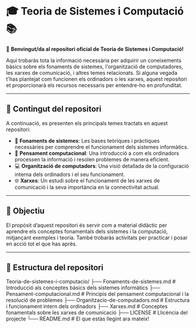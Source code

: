 # 🎓 Teoria de Sistemes i Computació 📚

👋 **Benvingut/da al repositori oficial de Teoria de Sistemes i Computació!** 

Aquí trobaràs tota la informació necessària per adquirir un coneixements bàsics sobre els fonaments de sistemes, l'organització de computadores, les xarxes de comunicació, i altres temes relacionats. Si alguna vegada t'has plantejat com funcionen els ordinadors o les xarxes, aquest repositori et proporcionarà els recursos necessaris per entendre-ho en profunditat.

---

## 🚀 Contingut del repositori

A continuació, es presenten els principals temes tractats en aquest repositori:

- 📖 **Fonaments de sistemes**: Les bases teòriques i pràctiques necessàries per comprendre el funcionament dels sistemes informàtics.
- 🧠 **Pensament computacional**: Una introducció a com els ordinadors processen la informació i resolen problemes de manera eficient.
- 💻 **Organització de computadors**: Una visió detallada de la configuració interna dels ordinadors i el seu funcionament.
- 🌐 **Xarxes**: Un estudi sobre el funcionament de les xarxes de comunicació i la seva importància en la connectivitat actual.

---

## 🎯 Objectiu

El propòsit d’aquest repositori és servir com a material didàctic per aprendre els conceptes fonamentals dels sistemes i la computació, mitjançant exemples i teoria. També trobaràs activitats per practicar i posar en acció tot el que has après.

---

## 📂 Estructura del repositori

Teoria-de-sistemes-i-computacio/
├── Fonaments-de-sistemes.md   # Introducció als conceptes bàsics dels sistemes informàtics
├── Pensament-computacional.md   # Principis del pensament computacional i la resolució de problemes
├── Organitzacio-de-computadors.md   # Estructura i funcionament intern dels ordinadors
├── Xarxes.md   # Conceptes fonamentals sobre les xarxes de comunicació
├── LICENSE                    # Llicència del projecte
└── README.md                  # El que estàs llegint ara mateix!
